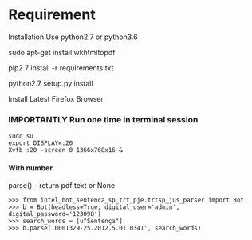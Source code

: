 # Requirement
Installation Use python2.7 or python3.6

sudo apt-get install wkhtmltopdf

pip2.7 install -r requirements.txt

python2.7 setup.py install

Install Latest Firefox Browser


### IMPORTANTLY Run one time in terminal session
```
sudo su
export DISPLAY=:20
Xvfb :20 -screen 0 1366x768x16 &
```

#### With number
parse() - return pdf text or None
```
>>> from intel_bot_sentenca_sp_trt_pje.trtsp_jus_parser import Bot
>>> b = Bot(headless=True, digital_user='admin', digital_password='123098')
>>> search_words = [u"Sentença"]
>>> b.parse('0001329-25.2012.5.01.0341', search_words)
```